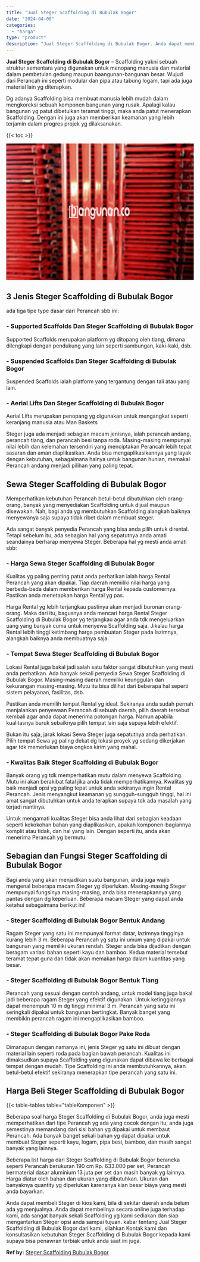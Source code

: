 ```yaml
---
title: "Jual Steger Scaffolding di Bubulak Bogor"
date: "2024-04-08"
categories: 
  - "harga"
type: "product"
description: "Jual Steger Scaffolding di Bubulak Bogor. Anda dapat membeli Steger di kios kami, bila di sekitar daerah anda belum ada yg menjualnya. Anda dapat membelinya..."
---
```


**Jual Steger Scaffolding di Bubulak Bogor** – Scaffolding yakni sebuah struktur sementara yang digunakan untuk menopang manusia dan material dalam pembetulan gedung maupun baangunan-bangunan besar. Wujud dari Perancah ini seperti modular dan pipa atau tabung logam, tapi ada juga material lain yg diterapkan.

Dg adanya Scaffolding bisa membuat manusia lebih mudah dalam mengkoreksi sebuah komponen bangunan yang rusak. Apalagi kalau bangunan yg patut dibetulkan teramat tinggi, maka anda patut menerapkan Scaffolding. Dengan ini juga akan memberikan keamanan yang lebih terjamin dalam progres projek yg dilaksanakan.

{{< toc >}}

![Jual Steger Scaffolding di Bubulak Bogor](/images/sewa-scaffolding-steger-03.png)

## 3 Jenis Steger Scaffolding di Bubulak Bogor

ada tiga tipe type dasar dari Perancah sbb ini:

### \- Supported Scaffolds Dan Steger Scaffolding di Bubulak Bogor

Supported Scaffolds merupakan platform yg ditopang oleh tiang, dimana dilengkapi dengan pendukung yang lain seperti sambungan, kaki-kaki, dsb.

### \- Suspended Scaffolds Dan Steger Scaffolding di Bubulak Bogor

Suspended Scaffolds ialah platform yang tergantung dengan tali atau yang lain.

### \- Aerial Lifts Dan Steger Scaffolding di Bubulak Bogor

Aerial Lifts merupakan penopang yg digunakan untuk mengangkat seperti keranjang manusia atau Man Baskets

Steger juga ada menjadi sebagian macam jenisnya, ialah perancah andang, perancah tiang, dan perancah besi tanpa roda. Masing-masing mempunyai nilai lebih dan kelemahan tersendiri yang menciptakan Perancah lebih tepat sasaran dan aman diaplikasikan. Anda bisa mengaplikasikannya yang layak dengan kebutuhan, sebagaimana halnya untuk bangunan hunian, memakai Perancah andang menjadi pilihan yang paling tepat.

## Sewa Steger Scaffolding di Bubulak Bogor

Memperhatikan kebutuhan Perancah betul-betul dibutuhkan oleh orang-orang, banyak yang menyediakan Scaffolding untuk dijual maupun disewakan. Nah, bagi anda yg membutuhkan Scaffolding alangkah baiknya menyewanya saja supaya tidak ribet dalam membuat steger.

Ada sangat banyak penyedia Perancah yang bisa anda pilih untuk dirental. Tetapi sebelum itu, ada sebagian hal yang sepatutnya anda amati seandainya berharap menyewa Steger. Beberapa hal yg mesti anda amati sbb:

### \- Harga Sewa Steger Scaffolding di Bubulak Bogor

Kualitas yg paling penting patut anda perhatikan ialah harga Rental Perancah yang akan dipakai. Tiap daerah memiliki nilai harga yang berbeda-beda dalam memberikan harga Rental kepada customernya. Pastikan anda menetapkan harga Rental yg pas.

Harga Rental yg lebih terjangkau pastinya akan menjadi buronan orang-orang. Maka dari itu, bagusnya anda mencari harga Rental Steger Scaffolding di Bubulak Bogor yg terjangkau agar anda tdk mengeluarkan uang yang banyak cuma untuk menyewa Scaffolding saja. Jikalau harga Rental lebih tinggi ketimbang harga pembuatan Steger pada lazimnya, alangkah baiknya anda membuatnya saja.

### \- Tempat Sewa Steger Scaffolding di Bubulak Bogor

Lokasi Rental juga bakal jadi salah satu faktor sangat dibutuhkan yang mesti anda perhatikan. Ada banyak sekali penyedia Sewa Steger Scaffolding di Bubulak Bogor. Masing-masing daerah memiliki keunggulan dan kekurangan masing-masing. Mutu itu bisa dilihat dari beberapa hal seperti sistem pelayanan, fasilitas, dsb.

Pastikan anda memilih tempat Rental yg ideal. Sekiranya anda sudah pernah menjalankan penyewaan Perancah di sebuah daerah, pilih daerah tersebut kembali agar anda dapat menerima potongan harga. Namun apabila kualitasnya buruk sebaiknya pilih tempat lain saja supaya lebih efektif.

Bukan itu saja, jarak lokasi Sewa Steger juga sepatutnya anda perhatikan. Pilih tempat Sewa yg paling dekat dg lokasi proyek yg sedang dikerjakan agar tdk memerlukan biaya ongkos kirim yang mahal.

### \- Kwalitas Baik Steger Scaffolding di Bubulak Bogor

Banyak orang yg tdk memperhatikan mutu dalam menyewa Scaffolding. Mutu ini akan berakibat fatal jika anda tidak memperhatikannya. Kwalitas yg baik menjadi opsi yg paling tepat untuk anda sekiranya ingin Rental Perancah. Jenis menyangkut keamanan yg sungguh-sungguh tinggi, hal ini amat sangat dibutuhkan untuk anda terapkan supaya tdk ada masalah yang terjadi nantinya.

Untuk mengamati kualitas Steger bisa anda lihat dari sebagian keadaan seperti kekokohan bahan yang diaplikasikan, apakah komponen-bagiannya komplit atau tidak, dan hal yang lain. Dengan seperti itu, anda akan menerima Perancah yg bermutu.

## Sebagian dan Fungsi Steger Scaffolding di Bubulak Bogor

Bagi anda yang akan menjadikan suatu bangunan, anda juga wajib mengenal beberapa macam Steger yg diperlukan. Masing-masing Steger mempunyai fungsinya masing-masing, anda bisa menerapkannya yang pantas dengan dg keperluan. Beberapa macam Steger yang dapat anda ketahui sebagaimana berikut ini!

### \- Steger Scaffolding di Bubulak Bogor Bentuk Andang

Ragam Steger yang satu ini mempunyai format datar, lazimnya tingginya kurang lebih 3 m. Beberapa Perancah yg satu ini umum yang dipakai untuk bangunan yang memiliki ukuran rendah. Steger anda bisa dijadikan dengan beragam variasi bahan seperti kayu dan bamboo. Kedua material tersebut teramat tepat guna dan tidak akan memakan harga dalam kuantitas yang besar.

### \- Steger Scaffolding di Bubulak Bogor Bentuk Tiang

Perancah yang sesuai dengan contoh andang, untuk model tiang juga bakal jadi beberapa ragam Steger yang efektif digunakan. Untuk ketinggiannya dapat menempuh 10 m dg tinggi minimal 3 m. Perancah yang satu ini seringkali dipakai untuk bangunan bertingkat. Banyak banget yang membikin perancah ragam ini mengaplikasikan bamboo.

### \- Steger Scaffolding di Bubulak Bogor Pake Roda

Dimanapun dengan namanya ini, jenis Steger yg satu ini dibuat dengan material lain seperti roda pada bagian bawah perancah. Kualitas ini dimaksudkan supaya Scaffolding yang digunakan dapat dibawa ke berbagai tempat dengan mudah. Tipe Scaffolding ini anda membutuhkannya, akan betul-betul efektif sekiranya menerapkan tipe perancah yang satu ini.

## Harga Beli Steger Scaffolding di Bubulak Bogor

{{< table-tables table="tableKomponen" >}}

Beberapa soal harga Steger Scaffolding di Bubulak Bogor, anda juga mesti memperhatikan dari tipe Perancah yg ada yang cocok dengan itu, anda juga semestinya memandang dari sisi bahan yg dipakai untuk membaut Perancah. Ada banyak banget sekali bahan yg dapat dipakai untuk membuat Steger seperti kayu, logam, pipa besi, bamboo, dan masih sangat banyak yang lainnya.

Beberapa list harga dari Steger Scaffolding di Bubulak Bogor beraneka seperti Perancah berukuran 190 cm Rp. 633.000 per set, Perancah bermaterial dasar aluminium 13 juta per set dan masih banyak yg lainnya. Harga diatur oleh bahan dan ukuran yang dibutuhkan. Ukuran dan banyaknya quantity yg diperlukan karenanya kian besar biaya yang mesti anda bayarkan.

Anda dapat membeli Steger di kios kami, bila di sekitar daerah anda belum ada yg menjualnya. Anda dapat membelinya secara online juga terhadap kami, ada sangat banyak sekali Scaffolding yg kami sediakan dan siap mengantarkan Steger opsi anda sampai tujuan. kabar tentang Jual Steger Scaffolding di Bubulak Bogor dari kami, silahkan Kontak kami dan konsultasikan kebutuhan Steger Scaffolding di Bubulak Bogor kepada kami supaya bisa penawran terbiak untuk anda saat ini juga.

**Ref by:** [Steger Scaffolding Bubulak Bogor](https://id.wikipedia.org/wiki/Steger)
